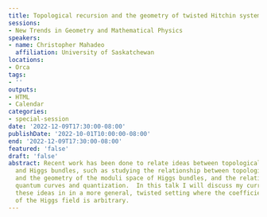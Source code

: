 ```yaml
---
title: Topological recursion and the geometry of twisted Hitchin systems
sessions:
- New Trends in Geometry and Mathematical Physics
speakers:
- name: Christopher Mahadeo
  affiliation: University of Saskatchewan
locations:
- Orca
tags:
- ''
outputs:
- HTML
- Calendar
categories:
- special-session
date: '2022-12-09T17:30:00-08:00'
publishDate: '2022-10-01T10:00:00-08:00'
end: '2022-12-09T17:30:00-08:00'
featured: 'false'
draft: 'false'
abstract: Recent work has been done to relate ideas between topological recursion
  and Higgs bundles, such as studying the relationship between topological recursion
  and the geometry of the moduli space of Higgs bundles, and the relationship between
  quantum curves and quantization.  In this talk I will discuss my current work, exploring
  these ideas in in a more general, twisted setting where the coefficient line bundle
  of the Higgs field is arbitrary.
---
```


